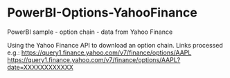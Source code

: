 # PowerBI-Options-YahooFinance
PowerBI sample - option chain - data from Yahoo Finance

Using the Yahoo Finance API to download an option chain.
Links processed e.g.:
https://query1.finance.yahoo.com/v7/finance/options/AAPL
https://query1.finance.yahoo.com/v7/finance/options/AAPL?date=XXXXXXXXXXXX
